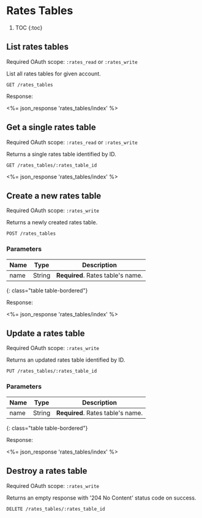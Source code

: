 # Rates Tables

1. TOC
{:toc}

## List rates tables

Required OAuth scope: `:rates_read` or `:rates_write`

List all rates tables for given account.

~~~
GET /rates_tables
~~~

Response:

<%= json_response 'rates_tables/index' %>

## Get a single rates table

Required OAuth scope: `:rates_read` or `:rates_write`

Returns a single rates table identified by ID.

~~~
GET /rates_tables/:rates_table_id
~~~

<%= json_response 'rates_tables/index' %>

## Create a new rates table

Required OAuth scope: `:rates_write`

Returns a newly created rates table.

~~~
POST /rates_tables
~~~

### Parameters

Name             | Type    | Description
-----------------|---------|-----------
name             | String  | **Required**. Rates table's name.
{: class="table table-bordered"}

Response:

<%= json_response 'rates_tables/index' %>

## Update a rates table

Required OAuth scope: `:rates_write`

Returns an updated rates table identified by ID.

~~~
PUT /rates_tables/:rates_table_id
~~~

### Parameters

Name             | Type    | Description
-----------------|---------|-----------
name             | String  | **Required**. Rates table's name.
{: class="table table-bordered"}

Response:

<%= json_response 'rates_tables/index' %>

## Destroy a rates table

Required OAuth scope: `:rates_write`

Returns an empty response with '204 No Content' status code on success.

~~~~~~
DELETE /rates_tables/:rates_table_id
~~~~~~
